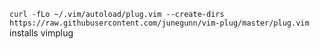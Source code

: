 `curl -fLo ~/.vim/autoload/plug.vim --create-dirs https://raw.githubusercontent.com/junegunn/vim-plug/master/plug.vim`
installs vimplug